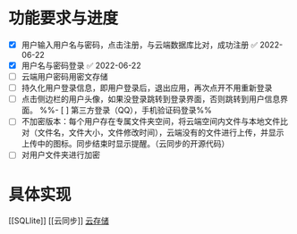 # 功能要求与进度
- [x] 用户输入用户名与密码，点击注册，与云端数据库比对，成功注册 ✅ 2022-06-22
- [x] 用户名与密码登录 ✅ 2022-06-22
- [ ] 云端用户密码用密文存储
- [ ] 持久化用户登录信息，即用户登录后，退出应用，再次点开不用重新登录
- [ ] 点击侧边栏的用户头像，如果没登录跳转到登录界面，否则跳转到用户信息界面。
%%- [ ] 第三方登录（QQ），手机验证码登录%%
- [ ] 不加密版本：每个用户存在专属文件夹空间，将云端空间内文件与本地文件比对（文件名，文件大小，文件修改时间），云端没有的文件进行上传，并显示上传中的图标。同步结束时显示提醒。（云同步的开源代码）
- [ ] 对用户文件夹进行加密
# 具体实现
[[SQLlite]]
[[云同步]]
[云存储](云存储.md)